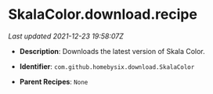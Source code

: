 # SkalaColor.download.recipe

_Last updated 2021-12-23 19:58:07Z_

- **Description**: Downloads the latest version of Skala Color.

- **Identifier**: `com.github.homebysix.download.SkalaColor`

- **Parent Recipes**: `None`